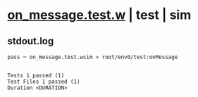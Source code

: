 # [on_message.test.w](../../../../../../examples/tests/sdk_tests/topic/on_message.test.w) | test | sim

## stdout.log
```log
pass ─ on_message.test.wsim » root/env0/test:onMessage
 
 
Tests 1 passed (1)
Test Files 1 passed (1)
Duration <DURATION>
```

